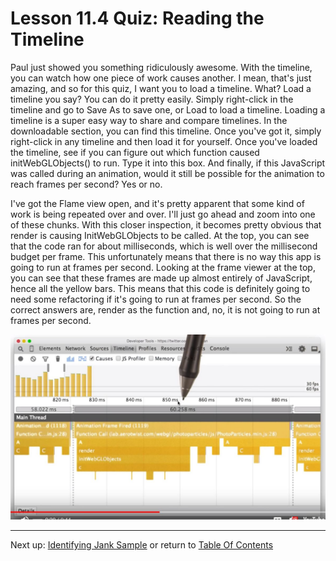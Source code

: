 # Lesson 11.4 Quiz: Reading the Timeline

Paul just showed you something ridiculously awesome. With the timeline, you can watch how one piece of work causes another. I mean, that's just amazing, and so for this quiz, I want you to load a timeline. What? Load a timeline you say? You can do it pretty easily. Simply right-click in the timeline and go to Save As to save one, or Load to load a timeline. Loading a timeline is a super easy way to share and compare timelines. In the downloadable section, you can find this timeline. Once you've got it, simply right-click in any timeline and then load it for yourself. Once you've loaded the timeline, see if you can figure out which function caused initWebGLObjects() to run. Type it into this box. And finally, if this JavaScript was called during an animation, would it still be possible for the animation to reach frames per second? Yes or no.

I've got the Flame view open, and it's pretty apparent that some kind of work is being repeated over and over. I'll just go ahead and zoom into one of these chunks. With this closer inspection, it becomes pretty obvious that render is causing InitWebGLObjects to be called. At the top, you can see that the code ran for about milliseconds, which is well over the millisecond budget per frame. This unfortunately means that there is no way this app is going to run at frames per second. Looking at the frame viewer at the top, you can see that these frames are made up almost entirely of JavaScript, hence all the yellow bars. This means that this code is definitely going to need some refactoring if it's going to run at frames per second. So the correct answers are, render as the function and, no, it is not going to run at frames per second.

<img src="images/ND024_Part4_Lesson11_04a.JPG">

- - -
Next up: [Identifying Jank Sample](ND024_Part4_Lesson11_05.md) or return to [Table Of Contents](./ND024_TableOfContents.md)
